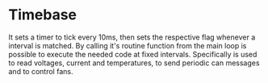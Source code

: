 # Timebase
It sets a timer to tick every 10ms, then sets the respective flag whenever a interval is matched. By calling it's routine function from the main loop is possible to execute the needed code at fixed intervals.
Specifically is used to read voltages, current and temperatures, to send periodic can messages and to control fans.